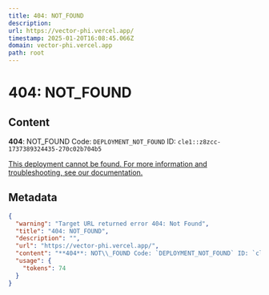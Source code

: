 ```yaml
---
title: 404: NOT_FOUND
description: 
url: https://vector-phi.vercel.app/
timestamp: 2025-01-20T16:08:45.066Z
domain: vector-phi.vercel.app
path: root
---
```


# 404: NOT_FOUND



## Content

**404**: NOT\_FOUND Code: `DEPLOYMENT_NOT_FOUND` ID: `cle1::z8zcc-1737389324435-270c02b704b5`

[This deployment cannot be found. For more information and troubleshooting, see our documentation.](https://vercel.com/docs/errors/platform-error-codes#deployment_not_found)

## Metadata

```json
{
  "warning": "Target URL returned error 404: Not Found",
  "title": "404: NOT_FOUND",
  "description": "",
  "url": "https://vector-phi.vercel.app/",
  "content": "**404**: NOT\\_FOUND Code: `DEPLOYMENT_NOT_FOUND` ID: `cle1::z8zcc-1737389324435-270c02b704b5`\n\n[This deployment cannot be found. For more information and troubleshooting, see our documentation.](https://vercel.com/docs/errors/platform-error-codes#deployment_not_found)",
  "usage": {
    "tokens": 74
  }
}
```
